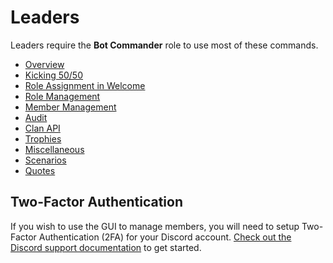# Leaders

Leaders require the **Bot Commander** role to use most of these commands.

- [Overview](leaders.md)
- [Kicking 50/50](leader/kick5050.md)
- [Role Assignment in Welcome](leader/new-users.md)
- [Role Management](leader/manage-roles.md)
- [Member Management](leader/manage-members.md)
- [Audit](leader/audit.md)
- [Clan API](leader/crclan.md)
- [Trophies](leader/trophies.md)
- [Miscellaneous](leader/misc.md)
- [Scenarios](leader/scenarios.md)
- [Quotes](leader/quotes-tryout.md)

## Two-Factor Authentication

If you wish to use the GUI to manage members, you will need to setup Two-Factor Authentication (2FA) for your Discord account. [Check out the Discord support documentation](https://support.discordapp.com/hc/en-us/articles/219576828-Setting-up-Two-Factor-Authentication) to get started.
